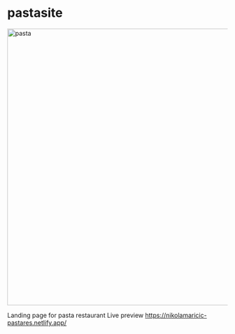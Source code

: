 # pastasite
<img width="631" alt="pasta" src="https://user-images.githubusercontent.com/63516391/131170410-18c12ce7-2d3a-4896-aa4e-73dd5c9ba228.png">

Landing page for pasta restaurant 
Live preview https://nikolamaricic-pastares.netlify.app/
